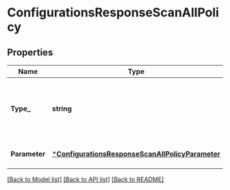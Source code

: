 # ConfigurationsResponseScanAllPolicy

## Properties
Name | Type | Description | Notes
------------ | ------------- | ------------- | -------------
**Type_** | **string** | The type of scan all policy, currently the valid values are \&quot;none\&quot; and \&quot;daily\&quot; | [optional] [default to null]
**Parameter** | [***ConfigurationsResponseScanAllPolicyParameter**](ConfigurationsResponse_scan_all_policy_parameter.md) |  | [optional] [default to null]

[[Back to Model list]](../README.md#documentation-for-models) [[Back to API list]](../README.md#documentation-for-api-endpoints) [[Back to README]](../README.md)


